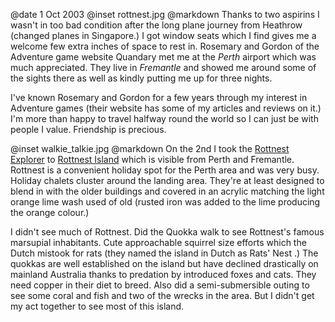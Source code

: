 @date		1 Oct 2003
@inset		rottnest.jpg
@markdown
Thanks to two aspirins I wasn't in too bad condition after the long plane journey from Heathrow (changed planes in Singapore.) I got window seats which I find gives me a welcome few extra inches of space to rest in. Rosemary and Gordon of the Adventure game website Quandary met me at the *Perth* airport which was much appreciated. They live in *Fremantle* and showed me around some of the sights there as well as kindly putting me up for three nights.

I've known Rosemary and Gordon for a few years through my interest in Adventure games (their website has some of my articles and reviews on it.) I'm more than happy to travel halfway round the world so I can just be with people I value. Friendship is precious.

@inset		walkie_talkie.jpg
@markdown
On the 2nd I took the [Rottnest Explorer](https://www.rottnestexpress.com.au/) to
[Rottnest Island](http://www.rottnestisland.com/) which is visible from Perth and Fremantle. Rottnest is a convenient holiday spot for the Perth area and was very busy. Holiday chalets cluster around the landing area. They're at least designed to blend in with the older buildings and covered in an acrylic matching the light orange lime wash used of old (rusted iron was added to the lime producing the orange colour.)

I didn't see much of Rottnest. Did the Quokka walk to see Rottnest's famous marsupial inhabitants. Cute approachable squirrel size efforts which the Dutch mistook for rats (they named the island in Dutch as Rats' Nest .) The quokkas are well established on the island but have declined drastically on mainland Australia thanks to predation by introduced foxes and cats. They need copper in their diet to breed.  Also did a semi-submersible outing to see some coral and fish and two of the wrecks in the area. But I didn't get my act together to see most of this island.
